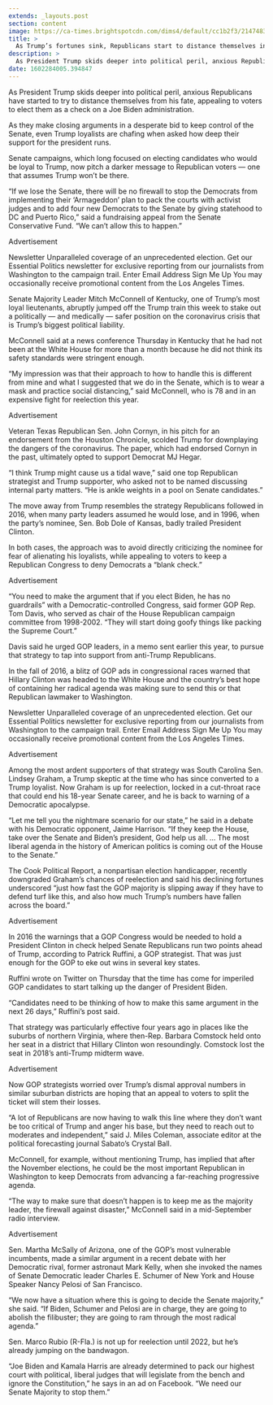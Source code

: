 ```yaml
--- 
extends: _layouts.post 
section: content 
image: https://ca-times.brightspotcdn.com/dims4/default/cc1b2f3/2147483647/strip/true/crop/3451x1812+0+245/resize/1200x630!/quality/90/?url=https%3A%2F%2Fcalifornia-times-brightspot.s3.amazonaws.com%2F88%2F37%2F4fe15d9f4893ae19bd05a9889702%2Fvirus-outbreak-congress-92706.jpg 
title: > 
  As Trump’s fortunes sink, Republicans start to distance themselves in bid to save Senate 
description: > 
  As President Trump skids deeper into political peril, anxious Republicans have started to try to distance themselves from his fate, appealing to voters to elect them as a check on a Joe Biden administration.Senate campaigns, which long focused on electing candidates who would be loyal to Trump, now pitch a darker message to Republican voters — one that assumes Trump won’t be there.“If they keep the House, take over the Senate and Biden’s president, God help us all.“We now have a situation where this is going to decide the Senate majority,” she said.“We need our Senate Majority to stop them.” 
date: 1602284005.394847 
--- 
```

As President Trump skids deeper into political peril, anxious Republicans have started to try to distance themselves from his fate, appealing to voters to elect them as a check on a Joe Biden administration.

As they make closing arguments in a desperate bid to keep control of the Senate, even Trump loyalists are chafing when asked how deep their support for the president runs.

Senate campaigns, which long focused on electing candidates who would be loyal to Trump, now pitch a darker message to Republican voters — one that assumes Trump won’t be there.

“If we lose the Senate, there will be no firewall to stop the Democrats from implementing their ‘Armageddon’ plan to pack the courts with activist judges and to add four new Democrats to the Senate by giving statehood to DC and Puerto Rico,” said a fundraising appeal from the Senate Conservative Fund. “We can’t allow this to happen.”

Advertisement

Newsletter Unparalleled coverage of an unprecedented election. Get our Essential Politics newsletter for exclusive reporting from our journalists from Washington to the campaign trail. Enter Email Address Sign Me Up You may occasionally receive promotional content from the Los Angeles Times.

Senate Majority Leader Mitch McConnell of Kentucky, one of Trump’s most loyal lieutenants, abruptly jumped off the Trump train this week to stake out a politically — and medically — safer position on the coronavirus crisis that is Trump’s biggest political liability.

McConnell said at a news conference Thursday in Kentucky that he had not been at the White House for more than a month because he did not think its safety standards were stringent enough.

“My impression was that their approach to how to handle this is different from mine and what I suggested that we do in the Senate, which is to wear a mask and practice social distancing,” said McConnell, who is 78 and in an expensive fight for reelection this year.

Advertisement

Veteran Texas Republican Sen. John Cornyn, in his pitch for an endorsement from the Houston Chronicle, scolded Trump for downplaying the dangers of the coronavirus. The paper, which had endorsed Cornyn in the past, ultimately opted to support Democrat MJ Hegar.

“I think Trump might cause us a tidal wave,” said one top Republican strategist and Trump supporter, who asked not to be named discussing internal party matters. “He is ankle weights in a pool on Senate candidates.”

The move away from Trump resembles the strategy Republicans followed in 2016, when many party leaders assumed he would lose, and in 1996, when the party’s nominee, Sen. Bob Dole of Kansas, badly trailed President Clinton.

In both cases, the approach was to avoid directly criticizing the nominee for fear of alienating his loyalists, while appealing to voters to keep a Republican Congress to deny Democrats a “blank check.”

Advertisement

“You need to make the argument that if you elect Biden, he has no guardrails” with a Democratic-controlled Congress, said former GOP Rep. Tom Davis, who served as chair of the House Republican campaign committee from 1998-2002. “They will start doing goofy things like packing the Supreme Court.”

Davis said he urged GOP leaders, in a memo sent earlier this year, to pursue that strategy to tap into support from anti-Trump Republicans.

In the fall of 2016, a blitz of GOP ads in congressional races warned that Hillary Clinton was headed to the White House and the country’s best hope of containing her radical agenda was making sure to send this or that Republican lawmaker to Washington.

Newsletter Unparalleled coverage of an unprecedented election. Get our Essential Politics newsletter for exclusive reporting from our journalists from Washington to the campaign trail. Enter Email Address Sign Me Up You may occasionally receive promotional content from the Los Angeles Times.

Advertisement

Among the most ardent supporters of that strategy was South Carolina Sen. Lindsey Graham, a Trump skeptic at the time who has since converted to a Trump loyalist. Now Graham is up for reelection, locked in a cut-throat race that could end his 18-year Senate career, and he is back to warning of a Democratic apocalypse.

“Let me tell you the nightmare scenario for our state,” he said in a debate with his Democratic opponent, Jaime Harrison. “If they keep the House, take over the Senate and Biden’s president, God help us all. ... The most liberal agenda in the history of American politics is coming out of the House to the Senate.”

The Cook Political Report, a nonpartisan election handicapper, recently downgraded Graham’s chances of reelection and said his declining fortunes underscored “just how fast the GOP majority is slipping away if they have to defend turf like this, and also how much Trump’s numbers have fallen across the board.”

Advertisement

In 2016 the warnings that a GOP Congress would be needed to hold a President Clinton in check helped Senate Republicans run two points ahead of Trump, according to Patrick Ruffini, a GOP strategist. That was just enough for the GOP to eke out wins in several key states.

Ruffini wrote on Twitter on Thursday that the time has come for imperiled GOP candidates to start talking up the danger of President Biden.

“Candidates need to be thinking of how to make this same argument in the next 26 days,” Ruffini’s post said.

That strategy was particularly effective four years ago in places like the suburbs of northern Virginia, where then-Rep. Barbara Comstock held onto her seat in a district that Hillary Clinton won resoundingly. Comstock lost the seat in 2018’s anti-Trump midterm wave.

Advertisement

Now GOP strategists worried over Trump’s dismal approval numbers in similar suburban districts are hoping that an appeal to voters to split the ticket will stem their losses.

“A lot of Republicans are now having to walk this line where they don’t want be too critical of Trump and anger his base, but they need to reach out to moderates and independent,” said J. Miles Coleman, associate editor at the political forecasting journal Sabato’s Crystal Ball.

McConnell, for example, without mentioning Trump, has implied that after the November elections, he could be the most important Republican in Washington to keep Democrats from advancing a far-reaching progressive agenda.

“The way to make sure that doesn’t happen is to keep me as the majority leader, the firewall against disaster,” McConnell said in a mid-September radio interview.

Advertisement

Sen. Martha McSally of Arizona, one of the GOP’s most vulnerable incumbents, made a similar argument in a recent debate with her Democratic rival, former astronaut Mark Kelly, when she invoked the names of Senate Democratic leader Charles E. Schumer of New York and House Speaker Nancy Pelosi of San Francisco.

“We now have a situation where this is going to decide the Senate majority,” she said. “If Biden, Schumer and Pelosi are in charge, they are going to abolish the filibuster; they are going to ram through the most radical agenda.”

Sen. Marco Rubio (R-Fla.) is not up for reelection until 2022, but he’s already jumping on the bandwagon.

“Joe Biden and Kamala Harris are already determined to pack our highest court with political, liberal judges that will legislate from the bench and ignore the Constitution,” he says in an ad on Facebook. “We need our Senate Majority to stop them.”